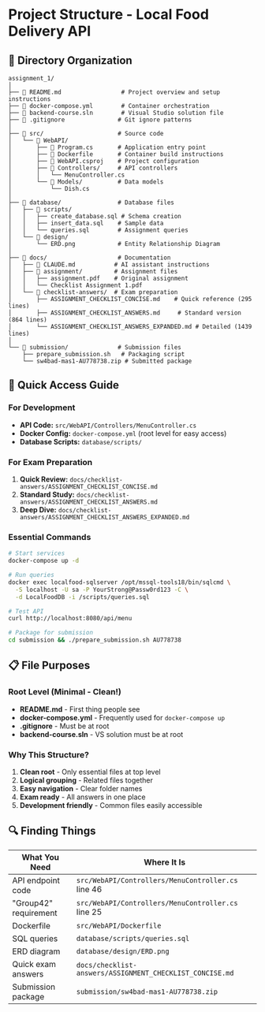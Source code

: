 # Project Structure - Local Food Delivery API

## 📁 Directory Organization

```
assignment_1/
│
├── 📄 README.md                 # Project overview and setup instructions
├── 📄 docker-compose.yml        # Container orchestration
├── 📄 backend-course.sln        # Visual Studio solution file
├── 📄 .gitignore               # Git ignore patterns
│
├── 📂 src/                     # Source code
│   └── 📂 WebAPI/
│       ├── 📄 Program.cs       # Application entry point
│       ├── 📄 Dockerfile       # Container build instructions
│       ├── 📄 WebAPI.csproj    # Project configuration
│       ├── 📂 Controllers/     # API controllers
│       │   └── MenuController.cs
│       └── 📂 Models/          # Data models
│           └── Dish.cs
│
├── 📂 database/                # Database files
│   ├── 📂 scripts/
│   │   ├── create_database.sql # Schema creation
│   │   ├── insert_data.sql    # Sample data
│   │   └── queries.sql        # Assignment queries
│   └── 📂 design/
│       └── ERD.png            # Entity Relationship Diagram
│
├── 📂 docs/                    # Documentation
│   ├── 📄 CLAUDE.md           # AI assistant instructions
│   ├── 📂 assignment/         # Assignment files
│   │   ├── assignment.pdf    # Original assignment
│   │   └── Checklist Assignment 1.pdf
│   └── 📂 checklist-answers/  # Exam preparation
│       ├── ASSIGNMENT_CHECKLIST_CONCISE.md    # Quick reference (295 lines)
│       ├── ASSIGNMENT_CHECKLIST_ANSWERS.md     # Standard version (864 lines)
│       └── ASSIGNMENT_CHECKLIST_ANSWERS_EXPANDED.md # Detailed (1439 lines)
│
└── 📂 submission/              # Submission files
    ├── prepare_submission.sh   # Packaging script
    └── sw4bad-mas1-AU778738.zip # Submitted package
```

## 🎯 Quick Access Guide

### For Development
- **API Code:** `src/WebAPI/Controllers/MenuController.cs`
- **Docker Config:** `docker-compose.yml` (root level for easy access)
- **Database Scripts:** `database/scripts/`

### For Exam Preparation
1. **Quick Review:** `docs/checklist-answers/ASSIGNMENT_CHECKLIST_CONCISE.md`
2. **Standard Study:** `docs/checklist-answers/ASSIGNMENT_CHECKLIST_ANSWERS.md`
3. **Deep Dive:** `docs/checklist-answers/ASSIGNMENT_CHECKLIST_ANSWERS_EXPANDED.md`

### Essential Commands
```bash
# Start services
docker-compose up -d

# Run queries
docker exec localfood-sqlserver /opt/mssql-tools18/bin/sqlcmd \
  -S localhost -U sa -P YourStrong@Passw0rd123 -C \
  -d LocalFoodDB -i /scripts/queries.sql

# Test API
curl http://localhost:8080/api/menu

# Package for submission
cd submission && ./prepare_submission.sh AU778738
```

## 📋 File Purposes

### Root Level (Minimal - Clean!)
- **README.md** - First thing people see
- **docker-compose.yml** - Frequently used for `docker-compose up`
- **.gitignore** - Must be at root
- **backend-course.sln** - VS solution must be at root

### Why This Structure?
1. **Clean root** - Only essential files at top level
2. **Logical grouping** - Related files together
3. **Easy navigation** - Clear folder names
4. **Exam ready** - All answers in one place
5. **Development friendly** - Common files easily accessible

## 🔍 Finding Things

| What You Need | Where It Is |
|--------------|-------------|
| API endpoint code | `src/WebAPI/Controllers/MenuController.cs` line 46 |
| "Group42" requirement | `src/WebAPI/Controllers/MenuController.cs` line 25 |
| Dockerfile | `src/WebAPI/Dockerfile` |
| SQL queries | `database/scripts/queries.sql` |
| ERD diagram | `database/design/ERD.png` |
| Quick exam answers | `docs/checklist-answers/ASSIGNMENT_CHECKLIST_CONCISE.md` |
| Submission package | `submission/sw4bad-mas1-AU778738.zip` |